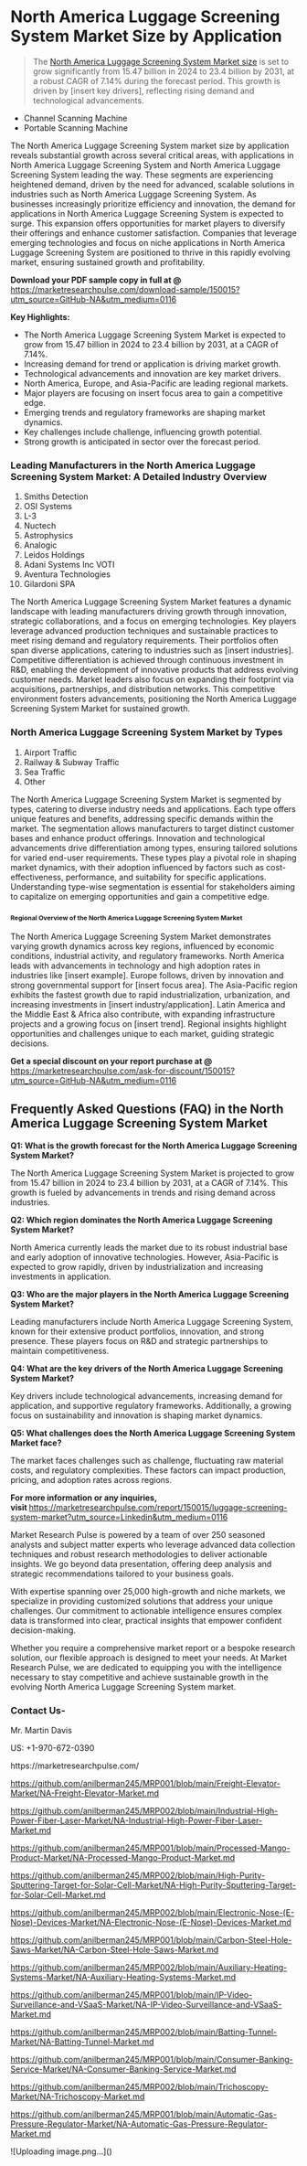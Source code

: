 <h1>North America Luggage Screening System Market&nbsp;Size by Application</h1><blockquote><p>The <a href="https://marketresearchpulse.com/download-sample/150015?utm_source=GitHub-NA&amp;utm_medium=0116">North America Luggage Screening System Market size</a> is set to grow significantly from 15.47 billion in 2024 to 23.4 billion by 2031, at a robust CAGR of 7.14% during the forecast period. This growth is driven by [insert key drivers], reflecting rising demand and technological advancements.</p></blockquote><ul><li>Channel Scanning Machine<li> Portable Scanning Machine</li></ul><p>The North America Luggage Screening System market size by application reveals substantial growth across several critical areas, with applications in North America Luggage Screening System and North America Luggage Screening System leading the way. These segments are experiencing heightened demand, driven by the need for advanced, scalable solutions in industries such as North America Luggage Screening System. As businesses increasingly prioritize efficiency and innovation, the demand for applications in North America Luggage Screening System is expected to surge. This expansion offers opportunities for market players to diversify their offerings and enhance customer satisfaction. Companies that leverage emerging technologies and focus on niche applications in North America Luggage Screening System are positioned to thrive in this rapidly evolving market, ensuring sustained growth and profitability.</p><p><strong>Download your PDF sample copy in full at @ </strong><a href="https://marketresearchpulse.com/download-sample/150015?utm_source=GitHub-NA&amp;utm_medium=0116">https://marketresearchpulse.com/download-sample/150015?utm_source=GitHub-NA&amp;utm_medium=0116</a></p><p><strong>Key Highlights: </strong></p><ul><li>The North America Luggage Screening System Market is expected to grow from 15.47 billion in 2024 to 23.4 billion by 2031, at a CAGR of 7.14%.</li><li>Increasing demand for trend or application is driving market growth.</li><li>Technological advancements and innovation are key market drivers.</li><li>North America, Europe, and Asia-Pacific are leading regional markets.</li><li>Major players are focusing on insert focus area to gain a competitive edge.</li><li>Emerging trends and regulatory frameworks are shaping market dynamics.</li><li>Key challenges include challenge, influencing growth potential.</li><li>Strong growth is anticipated in sector over the forecast period.</li></ul><h3>Leading Manufacturers in the North America Luggage Screening System Market: A Detailed Industry Overview</h3><ol><li>Smiths Detection</li><li>OSI Systems</li><li>L-3</li><li>Nuctech</li><li>Astrophysics</li><li>Analogic</li><li>Leidos Holdings</li><li>Adani Systems Inc VOTI</li><li>Aventura Technologies</li><li>Gilardoni SPA</li></ol><div class="flex max-w-full flex-col flex-grow"><div class="min-h-8 text-message flex w-full flex-col items-end gap-2 whitespace-normal break-words [.text-message+&amp;]:mt-5" dir="auto" data-message-author-role="assistant" data-message-id="fd8432e4-4910-450d-b182-61b7bfb0a01f" data-message-model-slug="gpt-4o"><div class="flex w-full flex-col gap-1 empty:hidden first:pt-[3px]"><div class="markdown prose w-full break-words dark:prose-invert light"><p>The North America Luggage Screening System Market features a dynamic landscape with leading manufacturers driving growth through innovation, strategic collaborations, and a focus on emerging technologies. Key players leverage advanced production techniques and sustainable practices to meet rising demand and regulatory requirements. Their portfolios often span diverse applications, catering to industries such as [insert industries]. Competitive differentiation is achieved through continuous investment in R&amp;D, enabling the development of innovative products that address evolving customer needs. Market leaders also focus on expanding their footprint via acquisitions, partnerships, and distribution networks. This competitive environment fosters advancements, positioning the North America Luggage Screening System Market for sustained growth.</p></div></div></div></div><h3>North America Luggage Screening System Market by Types</h3><ol><li>Airport Traffic<li> Railway & Subway Traffic<li> Sea Traffic<li> Other</li></ol><div class="flex max-w-full flex-col flex-grow"><div class="min-h-8 text-message flex w-full flex-col items-end gap-2 whitespace-normal break-words [.text-message+&amp;]:mt-5" dir="auto" data-message-author-role="assistant" data-message-id="084470be-0bb7-4664-bddf-5156b4f41249" data-message-model-slug="gpt-4o-mini"><div class="flex w-full flex-col gap-1 empty:hidden first:pt-[3px]"><div class="markdown prose w-full break-words dark:prose-invert light"><p>The North America Luggage Screening System Market is segmented by types, catering to diverse industry needs and applications. Each type offers unique features and benefits, addressing specific demands within the market. The segmentation allows manufacturers to target distinct customer bases and enhance product offerings. Innovation and technological advancements drive differentiation among types, ensuring tailored solutions for varied end-user requirements. These types play a pivotal role in shaping market dynamics, with their adoption influenced by factors such as cost-effectiveness, performance, and suitability for specific applications. Understanding type-wise segmentation is essential for stakeholders aiming to capitalize on emerging opportunities and gain a competitive edge.</p></div></div></div></div><h3><span style="font-size: 11px;">Regional Overview of the North America Luggage Screening System Market</span></h3><div class="flex max-w-full flex-col flex-grow"><div class="min-h-8 text-message flex w-full flex-col items-end gap-2 whitespace-normal break-words [.text-message+&amp;]:mt-5" dir="auto" data-message-author-role="assistant" data-message-id="e9038762-ce64-4e30-91c9-9bd413514231" data-message-model-slug="gpt-4o-mini"><div class="flex w-full flex-col gap-1 empty:hidden first:pt-[3px]"><div class="markdown prose w-full break-words dark:prose-invert light"><p>The North America Luggage Screening System Market demonstrates varying growth dynamics across key regions, influenced by economic conditions, industrial activity, and regulatory frameworks. North America leads with advancements in technology and high adoption rates in industries like [insert example]. Europe follows, driven by innovation and strong governmental support for [insert focus area]. The Asia-Pacific region exhibits the fastest growth due to rapid industrialization, urbanization, and increasing investments in [insert industry/application]. Latin America and the Middle East &amp; Africa also contribute, with expanding infrastructure projects and a growing focus on [insert trend]. Regional insights highlight opportunities and challenges unique to each market, guiding strategic decisions.</p></div></div></div></div><p><strong>Get a special discount on your report purchase at @ </strong><a href="https://marketresearchpulse.com/ask-for-discount/150015?utm_source=GitHub-NA&amp;utm_medium=0116">https://marketresearchpulse.com/ask-for-discount/150015?utm_source=GitHub-NA&amp;utm_medium=0116</a></p><h2>Frequently Asked Questions (FAQ) in the North America Luggage Screening System Market</h2><p><strong>Q1: What is the growth forecast for the North America Luggage Screening System Market?</strong></p><p>The North America Luggage Screening System Market is projected to grow from 15.47 billion in 2024 to 23.4 billion by 2031, at a CAGR of 7.14%. This growth is fueled by advancements in trends and rising demand across industries.</p><p><strong>Q2: Which region dominates the North America Luggage Screening System Market?</strong></p><p>North America currently leads the market due to its robust industrial base and early adoption of innovative technologies. However, Asia-Pacific is expected to grow rapidly, driven by industrialization and increasing investments in application.</p><p><strong>Q3: Who are the major players in the North America Luggage Screening System Market?</strong></p><p>Leading manufacturers include North America Luggage Screening System, known for their extensive product portfolios, innovation, and strong presence. These players focus on R&amp;D and strategic partnerships to maintain competitiveness.</p><p><strong>Q4: What are the key drivers of the North America Luggage Screening System Market?</strong></p><p>Key drivers include technological advancements, increasing demand for application, and supportive regulatory frameworks. Additionally, a growing focus on sustainability and innovation is shaping market dynamics.</p><p><strong>Q5: What challenges does the North America Luggage Screening System Market face?</strong></p><p>The market faces challenges such as challenge, fluctuating raw material costs, and regulatory complexities. These factors can impact production, pricing, and adoption rates across regions.</p><p><strong>For more information or any inquiries, visit&nbsp;</strong><a href="https://marketresearchpulse.com/report/150015/luggage-screening-system-market?utm_source=Linkedin&utm_medium=0116">https://marketresearchpulse.com/report/150015/luggage-screening-system-market?utm_source=Linkedin&utm_medium=0116</a></p><p>Market Research Pulse is powered by a team of over 250 seasoned analysts and subject matter experts who leverage advanced data collection techniques and robust research methodologies to deliver actionable insights. We go beyond data presentation, offering deep analysis and strategic recommendations tailored to your business goals.</p><p>With expertise spanning over 25,000 high-growth and niche markets, we specialize in providing customized solutions that address your unique challenges. Our commitment to actionable intelligence ensures complex data is transformed into clear, practical insights that empower confident decision-making.</p><p>Whether you require a comprehensive market report or a bespoke research solution, our flexible approach is designed to meet your needs. At Market Research Pulse, we are dedicated to equipping you with the intelligence necessary to stay competitive and achieve sustainable growth in the evolving North America Luggage Screening System market.</p><h3><strong>Contact Us-</strong></h3><p>Mr. Martin Davis</p><p>US: +1-970-672-0390</p><p>https://marketresearchpulse.com/</p><p><a href="https://github.com/anilberman245/MRP001/blob/main/Freight-Elevator-Market/NA-Freight-Elevator-Market.md">https://github.com/anilberman245/MRP001/blob/main/Freight-Elevator-Market/NA-Freight-Elevator-Market.md</a></p><p><a href="https://github.com/anilberman245/MRP002/blob/main/Industrial-High-Power-Fiber-Laser-Market/NA-Industrial-High-Power-Fiber-Laser-Market.md">https://github.com/anilberman245/MRP002/blob/main/Industrial-High-Power-Fiber-Laser-Market/NA-Industrial-High-Power-Fiber-Laser-Market.md</a></p><p><a href="https://github.com/anilberman245/MRP001/blob/main/Processed-Mango-Product-Market/NA-Processed-Mango-Product-Market.md">https://github.com/anilberman245/MRP001/blob/main/Processed-Mango-Product-Market/NA-Processed-Mango-Product-Market.md</a></p><p><a href="https://github.com/anilberman245/MRP002/blob/main/High-Purity-Sputtering-Target-for-Solar-Cell-Market/NA-High-Purity-Sputtering-Target-for-Solar-Cell-Market.md">https://github.com/anilberman245/MRP002/blob/main/High-Purity-Sputtering-Target-for-Solar-Cell-Market/NA-High-Purity-Sputtering-Target-for-Solar-Cell-Market.md</a></p><p><a href="https://github.com/anilberman245/MRP002/blob/main/Electronic-Nose-(E-Nose)-Devices-Market/NA-Electronic-Nose-(E-Nose)-Devices-Market.md">https://github.com/anilberman245/MRP002/blob/main/Electronic-Nose-(E-Nose)-Devices-Market/NA-Electronic-Nose-(E-Nose)-Devices-Market.md</a></p><p><a href="https://github.com/anilberman245/MRP001/blob/main/Carbon-Steel-Hole-Saws-Market/NA-Carbon-Steel-Hole-Saws-Market.md">https://github.com/anilberman245/MRP001/blob/main/Carbon-Steel-Hole-Saws-Market/NA-Carbon-Steel-Hole-Saws-Market.md</a></p><p><a href="https://github.com/anilberman245/MRP002/blob/main/Auxiliary-Heating-Systems-Market/NA-Auxiliary-Heating-Systems-Market.md">https://github.com/anilberman245/MRP002/blob/main/Auxiliary-Heating-Systems-Market/NA-Auxiliary-Heating-Systems-Market.md</a></p><p><a href="https://github.com/anilberman245/MRP001/blob/main/IP-Video-Surveillance-and-VSaaS-Market/NA-IP-Video-Surveillance-and-VSaaS-Market.md">https://github.com/anilberman245/MRP001/blob/main/IP-Video-Surveillance-and-VSaaS-Market/NA-IP-Video-Surveillance-and-VSaaS-Market.md</a></p><p><a href="https://github.com/anilberman245/MRP002/blob/main/Batting-Tunnel-Market/NA-Batting-Tunnel-Market.md">https://github.com/anilberman245/MRP002/blob/main/Batting-Tunnel-Market/NA-Batting-Tunnel-Market.md</a></p><p><a href="https://github.com/anilberman245/MRP001/blob/main/Consumer-Banking-Service-Market/NA-Consumer-Banking-Service-Market.md">https://github.com/anilberman245/MRP001/blob/main/Consumer-Banking-Service-Market/NA-Consumer-Banking-Service-Market.md</a></p><p><a href="https://github.com/anilberman245/MRP002/blob/main/Trichoscopy-Market/NA-Trichoscopy-Market.md">https://github.com/anilberman245/MRP002/blob/main/Trichoscopy-Market/NA-Trichoscopy-Market.md</a></p><p><a href="https://github.com/anilberman245/MRP001/blob/main/Automatic-Gas-Pressure-Regulator-Market/NA-Automatic-Gas-Pressure-Regulator-Market.md">https://github.com/anilberman245/MRP001/blob/main/Automatic-Gas-Pressure-Regulator-Market/NA-Automatic-Gas-Pressure-Regulator-Market.md</a></p>
![Uploading image.png…]()
